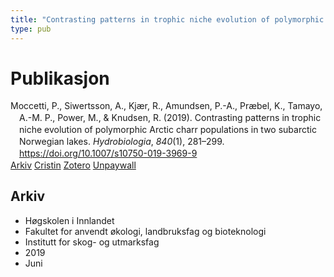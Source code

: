 ```yaml
---
title: "Contrasting patterns in trophic niche evolution of polymorphic Arctic charr populations in two subarctic Norwegian lakes"
type: pub
---
```

<h1>Publikasjon</h1>
<article id="csl-bib-container-BQ3A2R3L" class="csl-bib-container">
  <div class="csl-bib-body" style="line-height: 1.35; padding-left: 1em; text-indent:-1em;">
  <div class="csl-entry">Moccetti, P., Siwertsson, A., Kj&#xE6;r, R., Amundsen, P.-A., Pr&#xE6;bel, K., Tamayo, A.-M. P., Power, M., &amp; Knudsen, R. (2019). Contrasting patterns in trophic niche evolution of polymorphic Arctic charr populations in two subarctic Norwegian lakes. <i>Hydrobiologia</i>, <i>840</i>(1), 281&#x2013;299. <a href="https://doi.org/10.1007/s10750-019-3969-9">https://doi.org/10.1007/s10750-019-3969-9</a></div>
</div>
  <div class="csl-bib-buttons">
    <a href="#taxonomy-article-BQ3A2R3L" class="csl-bib-button">Arkiv</a>
    <a href="https://app.cristin.no/results/show.jsf?id=1708577" alt="Cristin URL" class="csl-bib-button">Cristin</a>
    <a href="http://zotero.org/groups/5022929/items/BQ3A2R3L" alt="Zotero URL" class="csl-bib-button">Zotero</a>
    <a href="https://munin.uit.no/bitstream/10037/17370/2/article.pdf" class="csl-bib-button">Unpaywall</a>
  </div>
  <div id="csl-bib-meta-container-BQ3A2R3L"></div>
</article>
<div id="csl-bib-meta-BQ3A2R3L" class="csl-bib-meta">
  <article id="taxonomy-article-BQ3A2R3L" class="taxonomy-article">
    <h1>Arkiv</h1>
    <ul>
      <li>Høgskolen i Innlandet</li>
      <li>Fakultet for anvendt økologi, landbruksfag og bioteknologi</li>
      <li>Institutt for skog- og utmarksfag</li>
      <li>2019</li>
      <li>Juni</li>
    </ul>
  </article>
</div>
